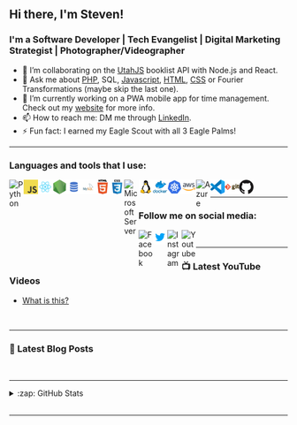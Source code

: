 ## Hi there, I'm Steven!

### I'm a Software Developer | Tech Evangelist | Digital Marketing Strategist | Photographer/Videographer

<!--
**SnyderS28/SnyderS28** is a ✨ _special_ ✨ repository because its `README.md` (this file) appears on your GitHub profile.

Here are some ideas to get you started:
-->

- 👯 I’m collaborating on the <a href="https://github.com/UtahJS">UtahJS</a> booklist API with Node.js and React.
- 💬 Ask me about <a href="https://www.php.net/">PHP</a>, SQL, <a href="https://developer.mozilla.org/en-US/docs/Web/JavaScript">Javascript</a>, <a href="https://developer.mozilla.org/en-US/docs/Web/HTML">HTML</a>, <a href="https://developer.mozilla.org/en-US/docs/Web/CSS">CSS</a> or Fourier Transformations (maybe skip the last one).
- 🔭 I’m currently working on a PWA mobile app for time management. Check out my <a href="https://seeds2deeds.com">website</a> for more info.
- 📫 How to reach me: DM me through <a href="https://www.linkedin.com/in/stevensnyder1/">LinkedIn</a>.
- ⚡ Fun fact: I earned my Eagle Scout with all 3 Eagle Palms!
    <!-- - 👋 -->
    <!-- - 🤔 I’m looking for help with ... -->
    <!-- - 🌱 I’m currently learning ... -->
    <!-- - 😄 Pronouns: ... -->
  <br />

---

### Languages and tools that I use:

[<img align="left" alt="Python" width="26px" src="https://raw.githubusercontent.com/jmnote/z-icons/master/svg/python.svg" />][github]
[<img align="left" alt="JavaScript" width="26px" src="https://raw.githubusercontent.com/github/explore/80688e429a7d4ef2fca1e82350fe8e3517d3494d/topics/javascript/javascript.png" />][github]
[<img align="left" alt="React" width="26px" src="https://raw.githubusercontent.com/github/explore/80688e429a7d4ef2fca1e82350fe8e3517d3494d/topics/react/react.png" />][github]
[<img align="left" alt="Node.js" width="26px" src="https://raw.githubusercontent.com/github/explore/80688e429a7d4ef2fca1e82350fe8e3517d3494d/topics/nodejs/nodejs.png" />][github]
[<img align="left" alt="SQL" width="26px" src="https://raw.githubusercontent.com/github/explore/80688e429a7d4ef2fca1e82350fe8e3517d3494d/topics/sql/sql.png" />][github]
[<img align="left" alt="MySQL" width="26px" src="https://raw.githubusercontent.com/github/explore/80688e429a7d4ef2fca1e82350fe8e3517d3494d/topics/mysql/mysql.png" />][github]
[<img align="left" alt="HTML5" width="26px" src="https://raw.githubusercontent.com/github/explore/80688e429a7d4ef2fca1e82350fe8e3517d3494d/topics/html/html.png" />][github]
[<img align="left" alt="CSS3" width="26px" src="https://raw.githubusercontent.com/github/explore/80688e429a7d4ef2fca1e82350fe8e3517d3494d/topics/css/css.png" />][github]
[<img align="left" alt="Microsoft Server" width="26px" src="https://github.com/amido/azure-vector-icons/blob/master/renders/server-rack.png" />][github]
[<img align="left" alt="Linux" width="26px" src="https://raw.githubusercontent.com/github/explore/80688e429a7d4ef2fca1e82350fe8e3517d3494d/topics/linux/linux.png" />][github]
[<img align="left" alt="Docker" width="26px" src="https://raw.githubusercontent.com/github/explore/80688e429a7d4ef2fca1e82350fe8e3517d3494d/topics/docker/docker.png" />][github]
[<img align="left" alt="Kubernetes" width="26px" src="https://raw.githubusercontent.com/github/explore/80688e429a7d4ef2fca1e82350fe8e3517d3494d/topics/kubernetes/kubernetes.png" />][github]
[<img align="left" alt="AWS" width="26px" src="https://raw.githubusercontent.com/github/explore/fbceb94436312b6dacde68d122a5b9c7d11f9524/topics/aws/aws.png" />][github]
[<img align="left" alt="Azure" width="26px" src="https://github.com/amido/azure-vector-icons/blob/master/renders/microsoft-azure.png" />][github]
[<img align="left" alt="Visual Studio Code" width="26px" src="https://raw.githubusercontent.com/github/explore/80688e429a7d4ef2fca1e82350fe8e3517d3494d/topics/visual-studio-code/visual-studio-code.png" />][github]
[<img align="left" alt="Git" width="26px" src="https://raw.githubusercontent.com/github/explore/80688e429a7d4ef2fca1e82350fe8e3517d3494d/topics/git/git.png" />][github]
[<img align="left" alt="GitHub" width="26px" src="https://raw.githubusercontent.com/github/explore/78df643247d429f6cc873026c0622819ad797942/topics/github/github.png" />][github]

<br />

---

### Follow me on social media:

[<img align="left" alt="Facebook" width="26px" src="https://upload.wikimedia.org/wikipedia/commons/1/1b/Facebook_icon.svg" />][facebook]
[<img align="left" alt="Twitter" width="26px" src="https://raw.githubusercontent.com/github/explore/80688e429a7d4ef2fca1e82350fe8e3517d3494d/topics/twitter/twitter.png" />][twitter]
[<img align="left" alt="Instagram" width="26px" src="https://upload.wikimedia.org/wikipedia/commons/a/a5/Instagram_icon.png" />][instagram]
[<img align="left" alt="Youtube" width="26px" src="https://upload.wikimedia.org/wikipedia/commons/e/e1/Logo_of_YouTube_%282015-2017%29.svg" />][youtube]

<br />

---

### 📺 Latest YouTube Videos

<!-- YOUTUBE:START -->

- [What is this?](https://www.youtube.com/watch?v=m4rycC9WcV4)
<!-- YOUTUBE:END -->

<br />

---

### 📕 Latest Blog Posts

<!-- BLOG-POST-LIST:START -->
<!-- BLOG-POST-LIST:END -->

<br />

---

<details>
  <summary>:zap: GitHub Stats</summary>

  <img align="left" alt="Steven Snyder's GitHub Stats" src="https://github-readme-stats.SnyderS28.vercel.app/api?username=SnyderS28&show_icons=true&hide_border=true" />

</details>

<br />

---

[website]: https://seeds2deeds.com
[facebook]: https://www.facebook.com/settings?tab=account&section=username
[twitter]: https://twitter.com/StevensTips
[youtube]: https://www.youtube.com/channel/UCmzNYvpP5cd1J0N6yXgMS3w
[instagram]: https://www.instagram.com/steven.snyder.7906/
[linkedin]: https://www.linkedin.com/in/stevensnyder1/
[utahjs]: https://github.com/UtahJS
[php]: https://www.php.net/
[github]: https://github.com/SnyderS28
